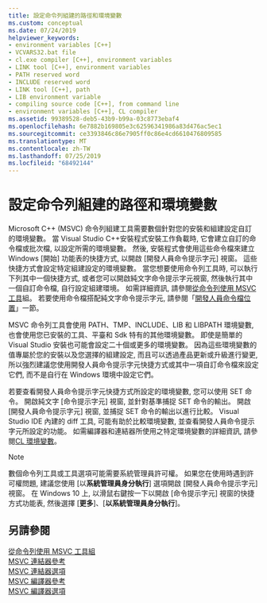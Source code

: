 ```yaml
---
title: 設定命令列組建的路徑和環境變數
ms.custom: conceptual
ms.date: 07/24/2019
helpviewer_keywords:
- environment variables [C++]
- VCVARS32.bat file
- cl.exe compiler [C++], environment variables
- LINK tool [C++], environment variables
- PATH reserved word
- INCLUDE reserved word
- LINK tool [C++], path
- LIB environment variable
- compiling source code [C++], from command line
- environment variables [C++], CL compiler
ms.assetid: 99389528-deb5-43b9-b99a-03c8773ebaf4
ms.openlocfilehash: 6e7882b169805e3c62596341986a83d476ac5ec1
ms.sourcegitcommit: ce3393846c86e7905ff0c86e4cd6610476809585
ms.translationtype: MT
ms.contentlocale: zh-TW
ms.lasthandoff: 07/25/2019
ms.locfileid: "68492144"
---
```

# <a name="set-the-path-and-environment-variables-for-command-line-builds"></a>設定命令列組建的路徑和環境變數

Microsoft C++ (MSVC) 命令列組建工具需要數個針對您的安裝和組建設定自訂的環境變數。 當 Visual Studio C++安裝程式安裝工作負載時, 它會建立自訂的命令檔或批次檔, 以設定所需的環境變數。 然後, 安裝程式會使用這些命令檔來建立 Windows [開始] 功能表的快捷方式, 以開啟 [開發人員命令提示字元] 視窗。 這些快捷方式會設定特定組建設定的環境變數。 當您想要使用命令列工具時, 可以執行下列其中一個快捷方式, 或者您可以開啟純文字命令提示字元視窗, 然後執行其中一個自訂命令檔, 自行設定組建環境。 如需詳細資訊, 請參閱[從命令列使用 MSVC 工具](building-on-the-command-line.md)組。 若要使用命令檔搭配純文字命令提示字元, 請參閱「[開發人員命令檔位置](building-on-the-command-line.md#developer_command_file_locations)」一節。

MSVC 命令列工具會使用 PATH、TMP、INCLUDE、LIB 和 LIBPATH 環境變數, 也會使用您已安裝的工具、平臺和 Sdk 特有的其他環境變數。 即使是簡單的 Visual Studio 安裝也可能會設定二十個或更多的環境變數。 因為這些環境變數的值專屬於您的安裝以及您選擇的組建設定, 而且可以透過產品更新或升級進行變更, 所以強烈建議您使用開發人員命令提示字元快捷方式或其中一項自訂命令檔來設定它們, 而不是自行在 Windows 環境中設定它們。

若要查看開發人員命令提示字元快捷方式所設定的環境變數, 您可以使用 SET 命令。 開啟純文字 [命令提示字元] 視窗, 並針對基準捕捉 SET 命令的輸出。 開啟 [開發人員命令提示字元] 視窗, 並捕捉 SET 命令的輸出以進行比較。 Visual Studio IDE 內建的 diff 工具, 可能有助於比較環境變數, 並查看開發人員命令提示字元所設定的功能。 如需編譯器和連結器所使用之特定環境變數的詳細資訊, 請參閱[CL 環境變數](reference/cl-environment-variables.md)。

> [!NOTE]
>  數個命令列工具或工具選項可能需要系統管理員許可權。 如果您在使用時遇到許可權問題, 建議您使用 [以**系統管理員身分執行**] 選項開啟 [開發人員命令提示字元] 視窗。 在 Windows 10 上, 以滑鼠右鍵按一下以開啟 [命令提示字元] 視窗的快捷方式功能表, 然後選擇 [**更多**]、[**以系統管理員身分執行**]。

## <a name="see-also"></a>另請參閱

[從命令列使用 MSVC 工具組](building-on-the-command-line.md)<br/>
[MSVC 連結器參考](reference/linking.md)<br/>
[MSVC 連結器選項](reference/linker-options.md)<br/>
[MSVC 編譯器參考](reference/compiling-a-c-cpp-program.md)<br/>
[MSVC 編譯器選項](reference/compiler-options.md)
